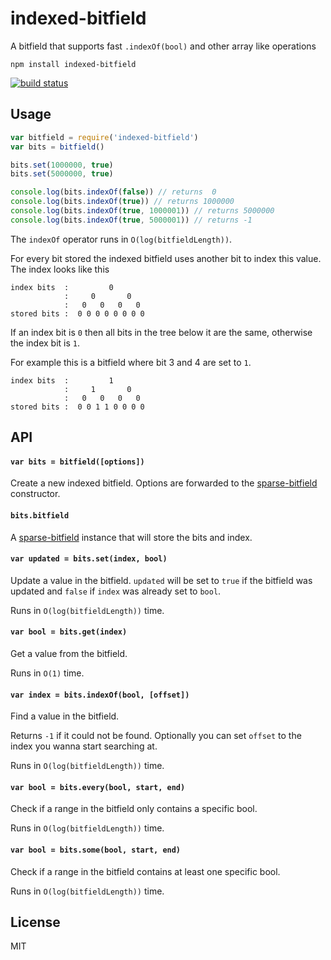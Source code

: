 # indexed-bitfield

A bitfield that supports fast `.indexOf(bool)` and other array like operations

```
npm install indexed-bitfield
```

[![build status](http://img.shields.io/travis/mafintosh/indexed-bitfield.svg?style=flat)](http://travis-ci.org/mafintosh/indexed-bitfield)

## Usage

``` js
var bitfield = require('indexed-bitfield')
var bits = bitfield()

bits.set(1000000, true)
bits.set(5000000, true)

console.log(bits.indexOf(false)) // returns  0
console.log(bits.indexOf(true)) // returns 1000000
console.log(bits.indexOf(true, 1000001)) // returns 5000000
console.log(bits.indexOf(true, 5000001)) // returns -1
```

The `indexOf` operator runs in `O(log(bitfieldLength))`.

For every bit stored the indexed bitfield uses another bit to index this value.
The index looks like this

```
index bits  :         0
            :     0       0
            :   0   0   0   0
stored bits :  0 0 0 0 0 0 0 0
```

If an index bit is `0` then all bits in the tree below it are the same, otherwise the index bit is `1`.

For example this is a bitfield where bit 3 and 4 are set to `1`.

```
index bits  :         1
            :     1       0
            :   0   0   0   0
stored bits :  0 0 1 1 0 0 0 0
```

## API

#### `var bits = bitfield([options])`

Create a new indexed bitfield. Options are forwarded to the [sparse-bitfield](https://github.com/mafintosh/sparse-bitfield) constructor.

#### `bits.bitfield`

A [sparse-bitfield](https://github.com/mafintosh/sparse-bitfield) instance that will store the bits and index.

#### `var updated = bits.set(index, bool)`

Update a value in the bitfield. `updated` will be set to `true` if the bitfield was updated and `false` if `index` was already set to `bool`.

Runs in `O(log(bitfieldLength))` time.

#### `var bool = bits.get(index)`

Get a value from the bitfield.

Runs in `O(1)` time.

#### `var index = bits.indexOf(bool, [offset])`

Find a value in the bitfield.

Returns `-1` if it could not be found. Optionally you can set `offset` to the index you wanna start searching at.

Runs in `O(log(bitfieldLength))` time.

#### `var bool = bits.every(bool, start, end)`

Check if a range in the bitfield only contains a specific bool.

Runs in `O(log(bitfieldLength))` time.

#### `var bool = bits.some(bool, start, end)`

Check if a range in the bitfield contains at least one specific bool.

Runs in `O(log(bitfieldLength))` time.

## License

MIT
